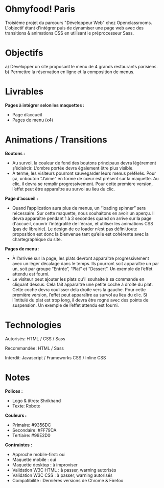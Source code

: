 # Ohmyfood! Paris
Troisième projet du parcours "Développeur Web" chez Openclassrooms. L'objectif étant d'intégrer puis de dynamiser une page web avec des transitions & animations CSS en utilisant le préprocesseur Sass.

# Objectifs
a) Développer un site proposant le menu de 4 grands restaurants parisiens. <br/>
b) Permettre la réservation en ligne et la composition de menus.

# Livrables
<b>Pages à intégrer selon les maquettes :</b>
- Page d’accueil
- Pages de menu (x4)

# Animations / Transitions
<b>Boutons :</b>
- Au survol, la couleur de fond des boutons principaux devra légèrement s’éclaircir. L’ombre portée devra également être plus visible.
- À terme, les visiteurs pourront sauvegarder leurs menus préférés. Pour ça, unbouton "J’aime" en forme de cœur est présent sur la maquette. Au clic, il devra se remplir progressivement. Pour cette première version, l’effet peut être apparaître au survol au lieu du clic.

<b>Page d’accueil :</b>
- Quand l’application aura plus de menus, un “loading spinner” sera nécessaire. Sur cette maquette, nous souhaitons en avoir un aperçu. Il devra apparaître pendant 1 à 3 secondes quand on arrive sur la page d'accueil, couvrir l'intégralité de l'écran, et utiliser les animations CSS (pas de librairie). Le design de ce loader n’est pas défini,toute proposition est donc la bienvenue tant qu’elle est cohérente avec la chartegraphique du site.

<b>Pages de menu :</b>
- À l’arrivée sur la page, les plats devront apparaître progressivement avec un léger décalage dans le temps. Ils pourront soit apparaître un par un, soit par groupe “Entrée”, “Plat” et “Dessert”. Un exemple de l’effet attendu est fourni.
- Le visiteur peut ajouter les plats qu'il souhaite à sa commande en cliquant dessus. Cela fait apparaître une petite coche à droite du plat. Cette coche devra coulisser dela droite vers la gauche. Pour cette première version, l’effet peut apparaître au survol au lieu du clic. Si l’intitulé du plat est trop long, il devra être rogné avec des points de suspension. Un exemple de l’effet attendu est fourni.

# Technologies

Autorisés: HTML / CSS / Sass

Recommandée: HTML / Sass

Interdit: Javascript / Frameworks CSS / Inline CSS

# Notes

<b>Polices :</b>

- Logo & titres: Shrikhand
- Texte: Roboto

<b>Couleurs :</b>

- Primaire: #9356DC
- Secondaire: #FF79DA
- Tertiaire: #99E2D0

<b>Contraintes :</b>

- Approche mobile-first: oui
- Maquette mobile : oui
- Maquette desktop : à improviser
- Validation W3C HTML : à passer, warning autorisés
- Validation W3C CSS : à passer, warning autorisés
- Compatibilité : Dernières versions de Chrome & Firefox
